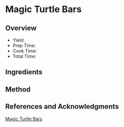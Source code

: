 # Magic Turtle Bars

## Overview

- Yield:
- Prep Time:
- Cook Time:
- Total Time:

## Ingredients


## Method



## References and Acknowledgments

[Magic Turtle Bars](http://chocolatechocolateandmore.com/2012/12/magic-turtle-bars/)
